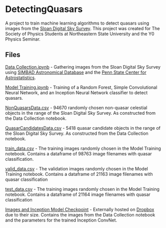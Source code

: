 # DetectingQuasars
A project to train machine learning algorithms to detect quasars using images from the <a href="http://www.sdss.org/">Sloan Digital Sky Survey</a>. This project was created for The Society of Physics Students at Northeastern State University and the Y0 Physics Seminar.

## Files
<a href="https://github.com/LocalSymmetry/DetectingQuasars/blob/master/Data%20Collection.ipynb">Data Collection.ipynb</a> - Gathering images from the Sloan Digital Sky Survey using <a href="http://simbad.u-strasbg.fr/simbad/">SIMBAD Astronomical Database</a> and the <a href="http://astrostatistics.psu.edu/datasets/SDSS_quasar.html">Penn State Center for Astrostatistics</a>.

<a href="https://github.com/LocalSymmetry/DetectingQuasars/blob/master/Model%20Training.ipynb">Model Training.ipynb</a> - Training of a Random Forest, Simple Convolutional Neural Network, and an Inception Neural Network classifier to detect quasars.

<a href="https://github.com/LocalSymmetry/DetectingQuasars/blob/master/NonQuasarsData.csv">NonQuasarsData.csv</a> - 94670 randomly chosen non-quasar celestial objects in the range of the Sloan Digital Sky Survey. As constructed from the Data Collection notebook. 

<a href="https://github.com/LocalSymmetry/DetectingQuasars/blob/master/QuasarCandidatesData.csv">QuasarCandidatesData.csv</a> - 5418 quasar candidate objects in the range of the Sloan Digital Sky Survey. As constructed from the Data Collection notebook. 

<a href="https://github.com/LocalSymmetry/DetectingQuasars/blob/master/train_data.csv">train_data.csv</a> - The training images randomly chosen in the Model Training notebook. Contains a dataframe of 98763 image filenames with quasar classification. 

<a href="https://github.com/LocalSymmetry/DetectingQuasars/blob/master/valid_data.csv">valid_data.csv</a> - The validation images randomly chosen in the Model Training notebook. Contains a dataframe of 21163 image filenames with quasar classification

<a href="https://github.com/LocalSymmetry/DetectingQuasars/blob/master/test_data.csv">test_data.csv</a> - The training images randomly chosen in the Model Training notebook. Contains a dataframe of 21164 image filenames with quasar classification

<a href="https://www.dropbox.com/sh/abig8qytnqrnsth/AAAUjNOwqA0M1S2EBzc7DURfa?dl=0">Images and Inception Model Checkpoint</a> - Externally hosted on <a href="https://www.dropbox.com/">Dropbox</a> due to their size. Contains the images from the Data Collection notebook and the parameters for the trained Inception ConvNet.

